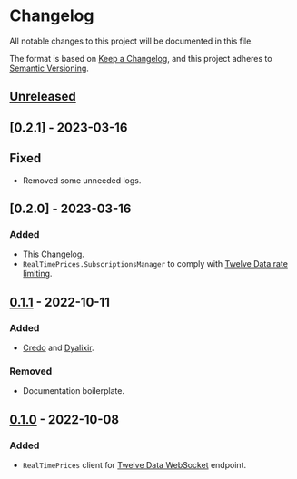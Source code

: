 # Changelog

All notable changes to this project will be documented in this file.

The format is based on [Keep a Changelog](https://keepachangelog.com/en/1.0.0/),
and this project adheres to [Semantic Versioning](https://semver.org/spec/v2.0.0.html).

## [Unreleased]

## [0.2.1] - 2023-03-16

## Fixed

- Removed some unneeded logs.

## [0.2.0] - 2023-03-16

### Added

- This Changelog.
- `RealTimePrices.SubscriptionsManager` to comply with
  [Twelve Data rate limiting](https://support.twelvedata.com/en/articles/5194610-websocket-faq).

## [0.1.1] - 2022-10-11

### Added

- [Credo](https://github.com/rrrene/credo) and [Dyalixir](https://github.com/jeremyjh/dialyxir).

### Removed

- Documentation boilerplate.

## [0.1.0] - 2022-10-08

### Added

- `RealTimePrices` client for [Twelve Data WebSocket](https://twelvedata.com/docs#real-time-price-websocket) endpoint.

[unreleased]: https://github.com/borgoat/ex_twelve_data/compare/v0.1.0...HEAD
[0.1.1]: https://github.com/borgoat/ex_twelve_data/compare/v0.1.0...v0.1.1
[0.1.0]: https://github.com/borgoat/ex_twelve_data/releases/tag/v0.1.0
